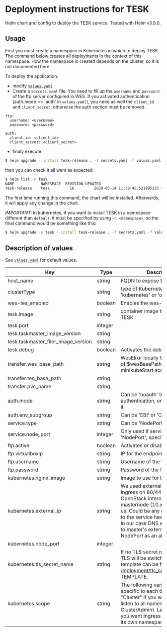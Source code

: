 # Deployment instructions for TESK

Helm chart and config to deploy the TESK service. Tested with Helm v3.0.0.

## Usage

First you must create a namespace in Kubernetes in which to deploy TESK. The
command below creates all deployments in the context of this namespace. How
the namespace is created depends on the cluster, so it is not documented here.

To deploy the application:
 * modify [`values.yaml`](values.yaml)
 * Create a `secrets.yaml` file. You need to fill up the `username` and `password` of the ftp server configured in WES. If you activated authentication (auth.mode == 'auth' in `values.yaml`), you need as well the `client_id` and `client_secret`, otherwise the auth section must be removed:

 ```
 ftp:
   username: <username>
   password: <password>

 auth:
   client_id: <client_id>
   client_secret: <client_secret>
 ```

 * finaly execute:

```bash
$ helm upgrade --install tesk-release . -f secrets.yaml -f values.yaml
```

then you can check it all went as expected:

```bash
$ helm list -n tesk
NAME	        NAMESPACE  REVISION	UPDATED                                 	STATUS  	CHART     	APP VERSION
tesk-release	tesk	     16      	2020-05-14 11:38:45.521995325 +0300 EEST	deployed	tesk-0.1.0	dev
```

The first time running this command, the chart will be installed. Afterwards, it will apply any change in the chart.

*IMPORTANT:* In kubernetes, if you want to install TESK in a namespace different than `default`, it must be specified by using `-n <namespace>`, so the final command would be something like this:

```bash
$ helm upgrade -n tesk --install tesk-release . -f secrets.yaml -f values.yaml
```

##  Description of values

See [`values.yaml`](values.yaml) for default values.

| Key | Type | Description |
| --- | --- | --- |
| host_name | string | FQDN to expose the application |
| clusterType | string |type of Kubernetes cluster; either 'kubernetes' or 'openshift'|
| wes-tes_enabled | boolean | Enables the wes-tes deployment. |
| tesk.image | string | container image to be used to run TESK |
| tesk.port | integer | |
| tesk.taskmaster_image_version | string | |
| tesk.taskmaster_filer_image_version | string | |
| tesk.debug | boolean | Activates the debugging mode |
| transfer.wes_base_path | string | WesElixir locally Change the value of $wesBasePath in minikubeStart accordingly |
| transfer.tes_base_path | string | |
| transfer.pvc_name | string | |
| auth.mode | string | Can be 'noauth' to disable authentication, or 'auth' to enable it |
| auth.env_subgroup | string | Can be 'EBI' or 'CSC' |
| service.type | string | Can be 'NodePort' or 'ClusterIp' |
| service.node_port | integer | Only used if service.type is 'NodePort', specifies the port |
| ftp.active | boolean | Activates or disables the local ftp |
| ftp.virtualboxip | string | IP for the endpoint of the ftp |
| ftp.username | string | Username of the ftp server |
| ftp.password | string | Password of the ftp server |
| kubernetes.nginx_image | string | Image to use for the nginx ingress |
| kubernetes.external_ip | string | We used externalIP to expose Ingress on 80/443 port. On OpenStack internal IP of masternode (10.x.x.x) worked for us. Could be any node, but calls to the service have to be using it. In our case DNS entry is assigned to master's external IP. Use NodePort as an alternative.|
| kubernetes.node_port | integer | |
| kubernetes.tls_secret_name | string |  If no TLS secret name configured, TLS will be switched off. A template can be found at [deployment/tls_secret_name.yml-TEMPLATE](deployment/tls_secret_name.yml-TEMPLATE). |
| kubernetes.scope | string | The following variables are specific to each deployment. Use "Cluster" if you want Ingress to listen to all namespaces (requires ClusterAdmin). Leave it blank if you want Ingress to listen only to its own namespace. |

